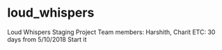 # loud_whispers
Loud Whispers Staging Project
Team members: Harshith, Charit
ETC: 30 days from 5/10/2018
Start it